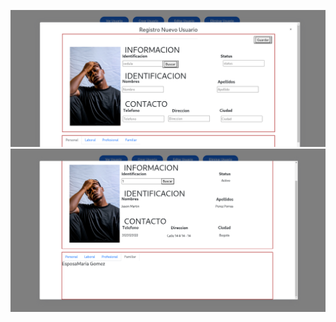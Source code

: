 ![Foto1](https://github.com/juansquintero/crud_prueba_tecnica/blob/master/images/Screenshot%20from%202022-06-19%2019-32-17.png)
![Foto2](https://github.com/juansquintero/crud_prueba_tecnica/blob/master/images/Screenshot%20from%202022-06-19%2019-30-48.png)
